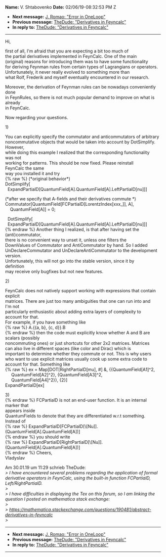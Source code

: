 **Name:** V. Shtabovenko
**Date:** 02/06/19-08:32:53 PM Z

  - **Next message:** [J. Romao: "Error in OneLoop"](1457.html)
  - **Previous message:** [TheDude: "Derivatives in
    Feyncalc"](1455.html)
  - **In reply to:** [TheDude: "Derivatives in Feyncalc"](1455.html)

-----

Hi,  

first of all, I'm afraid that you are expecting a bit too much of  
the partial derivatives implemented in FeynCalc. One of the main  
(original) reasons for introducing them was to have some functionality  
for deriving Feynman rules from certain types of Lagrangians or
operators.  
Unfortunately, it never really evolved to something more than  
what Rolf, Frederik and myself eventually encountered in our research.  

Moreover, the derivation of Feynman rules can be nowadays conveniently
done  
in FeynRules, so there is not much popular demand to improve on what
is  
already  
in FeynCalc.  

Now regarding your questions.  

1\)  

You can explicitly specify the commutator and anticommutators of
arbitrary  
noncommutative objects that would be taken into account by
DotSimplify.  
However,  
while doing this example I realized that the corresponding
functionality  
was not  
working for patterns. This should be now fixed. Please reinstall  
FeynCalc the same  
way you installed it and try  
{% raw %}
(\*original behavior\*)  
DotSimplify[  
  ExpandPartialD[QuantumField[A].QuantumField[A].LeftPartialD[nu]]]  

(\*after we specify that A-fields and their derivatives commute \*)  
Commutator[QuantumField[FCPartialD[LorentzIndex[xxx\_]],
A],  
    QuantumField[A]] = 0;  

  DotSimplify[  
  ExpandPartialD[QuantumField[A].QuantumField[A].LeftPartialD[nu]]]  
{% endraw %}
Another thing I realized, is that after having set the
(anti)commutator,  
there is no convenient way to unset it, unless one filters the  
DownValues of Commutator and AntiCommutator by hand. So I added  
UnDeclareCommutator and UnDeclareAntiCommutator to the development
version.  
Unfortunately, this will not go into the stable version, since it by  
definition  
may receive only bugfixes but not new features.  

2\)  

FeynCalc does not natively support working with expressions that
contain  
explicit  
matrices. There are just too many ambiguities that one can run into
and  
I'm not  
particularly enthusiastic about adding extra layers of complexity to  
account for that.  
For example, if you have something like  
{% raw %}
A.{{a, b}, {c, d}}.B  
{% endraw %}
then the code must explicitly know whether A and B are scalars
(possibly  
noncommuting ones) or just shortcuts for other 2x2 matrices. Matrices  
can also live in different spaces (like color and Dirac) which is  
important to determine whether they commute or not. This is why users  
who want to use explicit matrices usually cook up some extra code to  
account for that. Something like  
{% raw %}
ex = Map[DOT[RightPartialD[mu], \#] &,
{{QuantumField[A1]^2,  
     QuantumField[A2]^2}, {QuantumField[A3]^2,  
     QuantumField[A4]^2}}, {2}]  
ExpandPartialD[ex]  

3\)  
{% endraw %}
FCPartialD is not an end-user function. It is an internal marker that  
appears inside  
QuantumFields to denote that they are differentiated w.r.t something.  
Instead of  
{% raw %}
ExpandPartialD[FCPartialD[\\[Nu]].(QuantumField[A].QuantumField[A])]  
{% endraw %}
you should write  
{% raw %}
ExpandPartialD[RightPartialD[\\[Nu]].(QuantumField[A].QuantumField[A])]  
{% endraw %}
Cheers,  
Vladyslav  

Am 30.01.19 um 11:29 schrieb TheDude:  
*\> I have encountered several problems regarding the application of
formal derivative operators in FeynCalc, using the built-in function
FCPartialD, Left/RightPartialD.*  
*\>*  
*\> I have difficulties in displaying the Tex on this forum, so I am
linking the question I posted on mathematica stack exchange:*  
*\>*  
*\>
https://mathematica.stackexchange.com/questions/190481/abstract-derivatives-in-feyncalc*  
*\>*  

-----

  - **Next message:** [J. Romao: "Error in OneLoop"](1457.html)
  - **Previous message:** [TheDude: "Derivatives in
    Feyncalc"](1455.html)
  - **In reply to:** [TheDude: "Derivatives in Feyncalc"](1455.html)

-----

